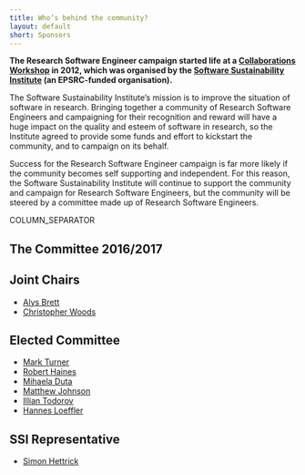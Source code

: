 ```yaml
---
title: Who’s behind the community?
layout: default
short: Sponsors
---
```



**The Research Software Engineer campaign started life at a [Collaborations Workshop](http://www.software.ac.uk/community/workshops) in 2012, 
which was organised by the [Software Sustainability Institute](http://www.software.ac.uk) (an EPSRC-funded organisation).**

The Software Sustainability Institute’s mission is to improve the situation of software in research. 
Bringing together a community of Research Software Engineers and campaigning for their recognition and reward
will have a huge impact on the quality and esteem of software in research, so the Institute agreed to
provide some funds and effort to kickstart the community, and to campaign on its behalf.

Success for the Research Software Engineer campaign is far more likely if the community becomes self supporting and independent. 
For this reason, the Software Sustainability Institute will continue to support the community and
campaign for Research Software Engineers, but the community will be steered by a committee made up of
Research Software Engineers.

COLUMN_SEPARATOR

The Committee 2016/2017
-----------------------

## Joint Chairs
* [Alys Brett](http://software.ac.uk/fellows/alys-brett)
* [Christopher Woods](http://chryswoods.com)

## Elected Committee
* [Mark Turner](http://www.ncl.ac.uk/computing/people/profile/mark.turner)
* [Robert Haines](http://software.ac.uk/fellows/robert-haines)
* [Mihaela Duta](https://www.psy.ox.ac.uk/team/mihaela-duta)
* [Matthew Johnson](https://www.microsoft.com/en-us/research/people/matjoh/)
* [Illian Todorov](http://www.scd.stfc.ac.uk/organisation/42436.aspx?p=Computational%20Chemistry/Todorov/)
* [Hannes Loeffler](http://www.scd.stfc.ac.uk/organisation/42436.aspx?p=Biology%20and%20Life%20Sciences/Loeffler/)

## SSI Representative
* [Simon Hettrick](http://www.software.ac.uk/about/people/simon-hettrick)
